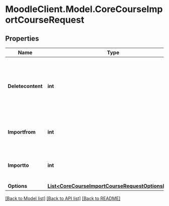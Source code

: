 # MoodleClient.Model.CoreCourseImportCourseRequest

## Properties

Name | Type | Description | Notes
------------ | ------------- | ------------- | -------------
**Deletecontent** | **int** | whether to delete the course content where we are importing to (default to 0 &#x3D; No) | [optional] [default to 0]
**Importfrom** | **int** | the id of the course we are importing from | [default to null]
**Importto** | **int** | the id of the course we are importing to | [default to null]
**Options** | [**List&lt;CoreCourseImportCourseRequestOptionsInner&gt;**](CoreCourseImportCourseRequestOptionsInner.md) |  | [optional] 

[[Back to Model list]](../README.md#documentation-for-models) [[Back to API list]](../README.md#documentation-for-api-endpoints) [[Back to README]](../README.md)

